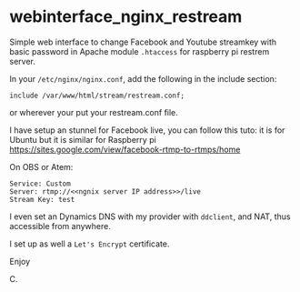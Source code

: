 # webinterface_nginx_restream

Simple web interface to change Facebook and Youtube streamkey with basic password in Apache module ```.htaccess``` for raspberry pi restrem server.

In your ```/etc/nginx/nginx.conf```, add the following in the include section:

```include /var/www/html/stream/restream.conf;```

or wherever your put your restream.conf file.

I have setup an stunnel for Facebook live, you can follow this tuto: it is for Ubuntu but it is similar for Raspberry pi
https://sites.google.com/view/facebook-rtmp-to-rtmps/home

On OBS or Atem:
```
Service: Custom
Server: rtmp://<<ngnix server IP address>>/live
Stream Key: test
```
I even set an Dynamics DNS with my provider with `ddclient`, and NAT, thus accessible from anywhere.

I set up as well a `Let's Encrypt` certificate.

Enjoy

C.
